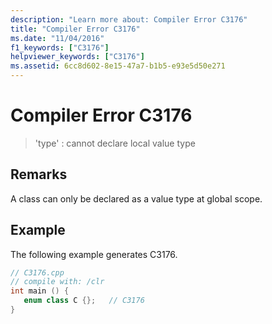```yaml
---
description: "Learn more about: Compiler Error C3176"
title: "Compiler Error C3176"
ms.date: "11/04/2016"
f1_keywords: ["C3176"]
helpviewer_keywords: ["C3176"]
ms.assetid: 6cc8d602-8e15-47a7-b1b5-e93e5d50e271
---
```

# Compiler Error C3176

> 'type' : cannot declare local value type

## Remarks

A class can only be declared as a value type at global scope.

## Example

The following example generates C3176.

```cpp
// C3176.cpp
// compile with: /clr
int main () {
   enum class C {};   // C3176
}
```
